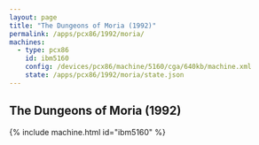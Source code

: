 ```yaml
---
layout: page
title: "The Dungeons of Moria (1992)"
permalink: /apps/pcx86/1992/moria/
machines:
  - type: pcx86
    id: ibm5160
    config: /devices/pcx86/machine/5160/cga/640kb/machine.xml
    state: /apps/pcx86/1992/moria/state.json
---
```


The Dungeons of Moria (1992)
---

{% include machine.html id="ibm5160" %}
